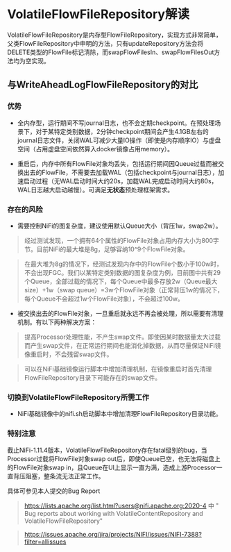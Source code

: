 # VolatileFlowFileRepository解读

VolatileFlowFileRepository是内存型FlowFileRepository，实现方式非常简单，父类FlowFileRepository中申明的方法，只有updateRepository方法会将DELETE类型的FlowFile标记清除，而swapFlowFilesIn、swapFlowFilesOut方法均为空实现。

## 与WriteAheadLogFlowFileRepository的对比

### 优势

- 全内存型，运行期间不写journal日志，也不会定期checkpoint。在预处理场景下，对于某特定类别数据，2分钟checkpoint期间会产生4.1GB左右的journal日志文件，关闭WAL可减少大量IO操作（即使是内存顺序IO）与虚盘空间（占用虚盘空间依然算入docker镜像占用memory）。

- 重启后，内存中所有FlowFile对象均丢失，包括运行期间因Queue过载而被交换出去的FlowFile，不需要去加载WAL（包括checkpoint与journal日志），加速启动过程（无WAL启动时间大约20s，加载WAL完成启动时间大约80s，WAL日志越大启动越慢）。可满足**无状态**预处理框架需求。

### 存在的风险

- 需要控制NiFi的图复杂度，建议使用默认Queue大小（背压1w，swap2w）。

> 经过测试发现，一个拥有64个属性的FlowFile对象占用内存大小为800字节。目前NiFi的最大堆是8g，足够容纳10^9个FlowFile对象。

> 在最大堆为8g的情况下，经测试发现内存中的FlowFile个数小于100w时，不会出现FGC。我们以某特定类别数据的图复杂度为例，目前图中共有29个Queue，全部过载的情况下，每个Queue中最多存放2w（Queue最大size）+1w（swap queue）=3w个FlowFile对象（正常背压1w的情况下，每个Queue不会超过1w个FlowFile对象），不会超过100w。

- 被交换出去的FlowFile对象，一旦重启就永远不再会被处理，所以需要有清理机制。有以下两种解决方案：

> 提高Processor处理性能，不产生swap文件。即使因某时数据量太大过载而产生swap文件，在正常运行期间也能消化掉数据，从而尽量保证NiFi镜像重启时，不会残留swap文件。

> 可以在NiFi基础镜像运行脚本中增加清理机制，在镜像重启时首先清理FlowFileRepository目录下可能存在的swap文件。

### 切换到VolatileFlowFileRepository所需工作

- NiFi基础镜像中的nifi.sh启动脚本中增加清理FlowFileRepository目录功能。

### **特别注意**
截止NiFi-1.11.4版本，VolatileFlowFileRepository存在fatal级别的bug，当Processor过载将FlowFile对象swap out后，即使Queue已空，也无法将磁盘上的FlowFile对象swap in，且Queue在UI上显示一直为满，造成上游Processor一直背压阻塞，整条流无法正常工作。

具体可参见本人提交的Bug Report
> <https://lists.apache.org/list.html?users@nifi.apache.org:2020-4> 中 "
Bug reports about working with VolatileContentRepository and VolatileFlowFileRepository"

> <https://issues.apache.org/jira/projects/NIFI/issues/NIFI-7388?filter=allissues>
